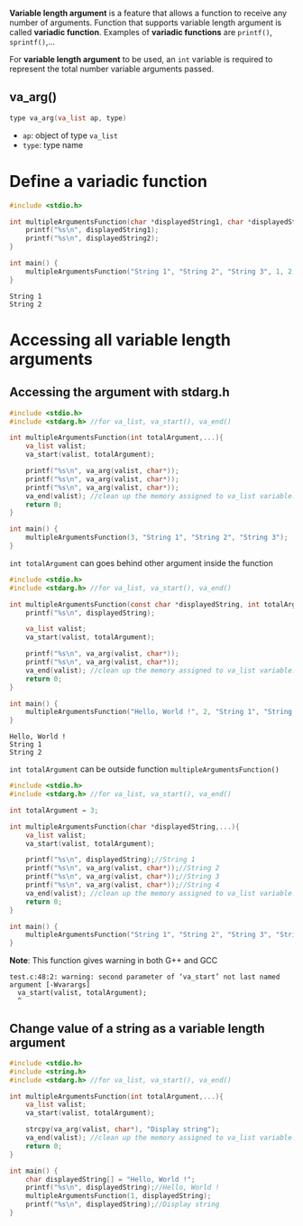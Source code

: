 **Variable length argument** is a feature that allows a function to receive any number of arguments. Function that supports variable length argument is called **variadic function**. Examples of **variadic functions** are ``printf()``, ``sprintf()``,...

For **variable length argument** to be used, an ``int`` variable is required to represent the total number variable arguments passed.

## va_arg()

```c
type va_arg(va_list ap, type)
```

* ``ap``:  object of type ``va_list``
* ``type``: type name

# Define a variadic function

```c
#include <stdio.h>

int multipleArgumentsFunction(char *displayedString1, char *displayedString2,...){
	printf("%s\n", displayedString1);
	printf("%s\n", displayedString2);
}

int main() {
	multipleArgumentsFunction("String 1", "String 2", "String 3", 1, 2, 3);
}   
```
```
String 1
String 2
```
# Accessing all variable length arguments

## Accessing the argument with stdarg.h

```c
#include <stdio.h>
#include <stdarg.h> //for va_list, va_start(), va_end()

int multipleArgumentsFunction(int totalArgument,...){
	va_list valist;
	va_start(valist, totalArgument);

	printf("%s\n", va_arg(valist, char*));
	printf("%s\n", va_arg(valist, char*));
	printf("%s\n", va_arg(valist, char*));
	va_end(valist); //clean up the memory assigned to va_list variable.
	return 0;
}

int main() {
	multipleArgumentsFunction(3, "String 1", "String 2", "String 3");
}  
```

``int totalArgument`` can goes behind other argument inside the function

```c
#include <stdio.h>
#include <stdarg.h> //for va_list, va_start(), va_end()

int multipleArgumentsFunction(const char *displayedString, int totalArgument,...){
	printf("%s\n", displayedString);

	va_list valist;
	va_start(valist, totalArgument);

	printf("%s\n", va_arg(valist, char*));
	printf("%s\n", va_arg(valist, char*));
	va_end(valist); //clean up the memory assigned to va_list variable.
	return 0;
}

int main() {
	multipleArgumentsFunction("Hello, World !", 2, "String 1", "String 2");
} 
```
```
Hello, World !
String 1
String 2
```

``int totalArgument`` can be outside function ``multipleArgumentsFunction()``

```c
#include <stdio.h>
#include <stdarg.h> //for va_list, va_start(), va_end()

int totalArgument = 3;

int multipleArgumentsFunction(char *displayedString,...){
	va_list valist;
	va_start(valist, totalArgument);

	printf("%s\n", displayedString);//String 1
	printf("%s\n", va_arg(valist, char*));//String 2
	printf("%s\n", va_arg(valist, char*));//String 3
	printf("%s\n", va_arg(valist, char*));//String 4
	va_end(valist); //clean up the memory assigned to va_list variable.
	return 0;
}

int main() {
	multipleArgumentsFunction("String 1", "String 2", "String 3", "String 4");
} 
```

**Note**: This function gives warning in both G++ and GCC

```
test.c:48:2: warning: second parameter of ‘va_start’ not last named argument [-Wvarargs]
  va_start(valist, totalArgument);
  ^
```

## Change value of a string as a variable length argument

```c
#include <stdio.h>
#include <string.h>
#include <stdarg.h> //for va_list, va_start(), va_end()

int multipleArgumentsFunction(int totalArgument,...){
	va_list valist;
	va_start(valist, totalArgument);

	strcpy(va_arg(valist, char*), "Display string");
	va_end(valist); //clean up the memory assigned to va_list variable.
	return 0;
}

int main() {
	char displayedString[] = "Hello, World !";
	printf("%s\n", displayedString);//Hello, World !
	multipleArgumentsFunction(1, displayedString);
	printf("%s\n", displayedString);//Display string
} 
```
